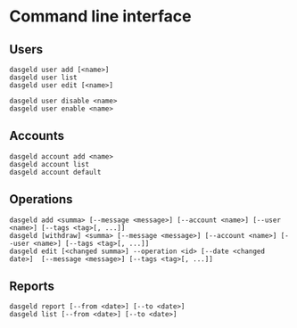 # Command line interface

## Users

    dasgeld user add [<name>]
    dasgeld user list
    dasgeld user edit [<name>]

    dasgeld user disable <name>
    dasgeld user enable <name>

## Accounts

    dasgeld account add <name>
    dasgeld account list
    dasgeld account default

## Operations

    dasgeld add <summa> [--message <message>] [--account <name>] [--user <name>] [--tags <tag>[, ...]]
    dasgeld [withdraw] <summa> [--message <message>] [--account <name>] [--user <name>] [--tags <tag>[, ...]]
    dasgeld edit [<changed summa>] --operation <id> [--date <changed date>]  [--message <message>] [--tags <tag>[, ...]]

## Reports

    dasgeld report [--from <date>] [--to <date>]
    dasgeld list [--from <date>] [--to <date>]
